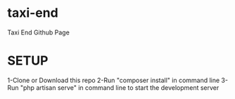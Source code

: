 # taxi-end
Taxi End Github Page


# SETUP
1-Clone or Download this repo
2-Run "composer install" in command line
3-Run "php artisan serve" in command line to start the development server
